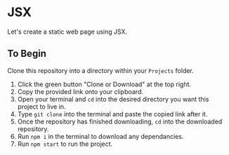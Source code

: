 # JSX
Let's create a static web page using JSX.

## To Begin
Clone this repository into a directory within your ```Projects``` folder.
  1. Click the green button "Clone or Download" at the top right.
  2. Copy the provided link onto your clipboard.
  3. Open your terminal and `cd` into the desired directory you want this project to live in.
  4. Type `git clone` into the terminal and paste the copied link after it.
  5. Once the repository has finished downloading, `cd` into the downloaded repository.
  6. Run `npm i` in the terminal to download any dependancies.
  7. Run `npm start` to run the project.
